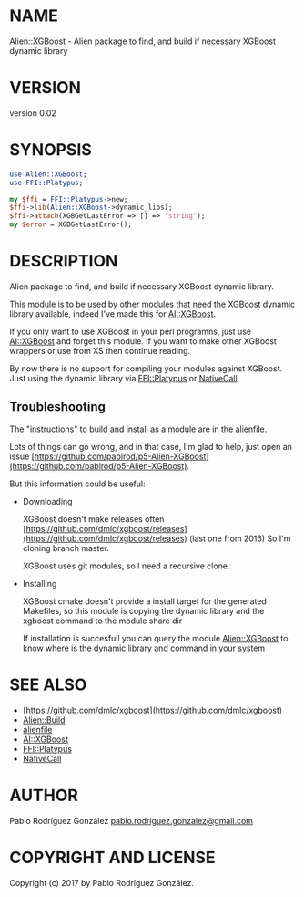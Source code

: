 # NAME

Alien::XGBoost - Alien package to find, and build if necessary XGBoost dynamic library

# VERSION

version 0.02

# SYNOPSIS

```perl
use Alien::XGBoost;
use FFI::Platypus;

my $ffi = FFI::Platypus->new;
$ffi->lib(Alien::XGBoost->dynamic_libs);
$ffi->attach(XGBGetLastError => [] => 'string');
my $error = XGBGetLastError();
```

# DESCRIPTION

Alien package to find, and build if necessary XGBoost dynamic library.

This module is to be used by other modules that need the XGBoost
dynamic library available, indeed I've made this for [AI::XGBoost](https://metacpan.org/pod/AI::XGBoost).

If you only want to use XGBoost in your perl programns, just use
[AI::XGBoost](https://metacpan.org/pod/AI::XGBoost) and forget this module. If you want to make other XGBoost
wrappers or use from XS then continue reading.

By now there is no support for compiling your modules against XGBoost.
Just using the dynamic library via [FFI::Platypus](https://metacpan.org/pod/FFI::Platypus) or [NativeCall](https://metacpan.org/pod/NativeCall).

## Troubleshooting

The "instructions" to build and install as a module are in the [alienfile](https://metacpan.org/pod/alienfile).

Lots of things can go wrong, and in that case, I'm glad to help, just open an
issue [https://github.com/pablrod/p5-Alien-XGBoost](https://github.com/pablrod/p5-Alien-XGBoost).

But this information could be useful:

- Downloading

    XGBoost doesn't make releases often [https://github.com/dmlc/xgboost/releases](https://github.com/dmlc/xgboost/releases) (last one from 2016)
    So I'm cloning branch master.

    XGBoost uses git modules, so I need a recursive clone.

- Installing

    XGBoost cmake doesn't provide a install target for the generated Makefiles, so this module
    is copying the dynamic library and the xgboost command to the module share dir

    If installation is succesfull you can query the module [Alien::XGBoost](https://metacpan.org/pod/Alien::XGBoost) to know where is 
    the dynamic library and command in your system

# SEE ALSO

- [https://github.com/dmlc/xgboost](https://github.com/dmlc/xgboost)
- [Alien::Build](https://metacpan.org/pod/Alien::Build)
- [alienfile](https://metacpan.org/pod/alienfile)
- [AI::XGBoost](https://metacpan.org/pod/AI::XGBoost)
- [FFI::Platypus](https://metacpan.org/pod/FFI::Platypus)
- [NativeCall](https://metacpan.org/pod/NativeCall)

# AUTHOR

Pablo Rodríguez González <pablo.rodriguez.gonzalez@gmail.com>

# COPYRIGHT AND LICENSE

Copyright (c) 2017 by Pablo Rodríguez González.
